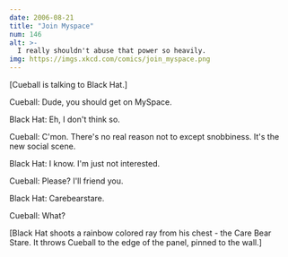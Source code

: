 ```yaml
---
date: 2006-08-21
title: "Join Myspace"
num: 146
alt: >-
  I really shouldn't abuse that power so heavily.
img: https://imgs.xkcd.com/comics/join_myspace.png
---
```

[Cueball is talking to Black Hat.]

Cueball: Dude, you should get on MySpace.

Black Hat: Eh, I don't think so.

Cueball: C'mon. There's no real reason not to except snobbiness. It's the new social scene.

Black Hat: I know. I'm just not interested.

Cueball: Please? I'll friend you.

Black Hat: Carebearstare.

Cueball: What?

[Black Hat shoots a rainbow colored ray from his chest - the Care Bear Stare. It throws Cueball to the edge of the panel, pinned to the wall.]